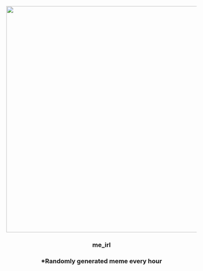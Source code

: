 <p align="center">
        <img src="https://i.redd.it/dak8ittgzwf91.png" width="600" height="600">
        </p>
        <h3 align="center">me_irl</h3>
        <h3 align="center">*Randomly generated meme every hour</h3>
    